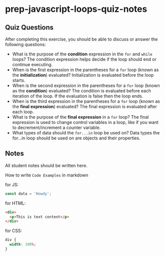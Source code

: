 # prep-javascript-loops-quiz-notes

## Quiz Questions

After completing this exercise, you should be able to discuss or answer the following questions:

- What is the purpose of the **condition** expression in the `for` and `while` loops?
  The condition expression helps decide if the loop should end or continue executing.
- When is the first expression in the parentheses for a `for` loop (known as the **initialization**) evaluated?
  Initialization is evaluated before the loop starts.
- When is the second expression in the parentheses for a `for` loop (known as the **condition**) evaluated?
  The condition is evaluated before each iteration of the loop. If the evaluation is false then the loop ends.
- When is the third expression in the parentheses for a `for` loop (known as the **final expression**) evaluated?
  The final expression is evaluated after each loop.
- What is the purpose of the **final expression** in a `for` loop?
  The final expression is used to change control variables in a loop, like if you want to decrement/increment a counter variable.
- What types of data should the `for...in` loop be used on?
  Data types the for...in loop should be used on are objects and their properties.

## Notes

All student notes should be written here.

How to write `Code Examples` in markdown

for JS:

```javascript
const data = 'Howdy';
```

for HTML:

```html
<div>
  <p>This is text content</p>
</div>
```

for CSS:

```css
div {
  width: 100%;
}
```
